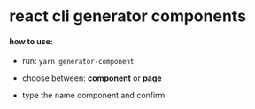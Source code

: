 # react cli generator components

#### how to use:

- run: `yarn generator-component`

- choose between: **component** or **page**

- type the name component and confirm
